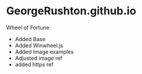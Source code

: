 # GeorgeRushton.github.io
Wheel of Fortune
- Added Base
- Added Winwheel.js
- Added Image examples
- Adjusted image ref
- added https ref
